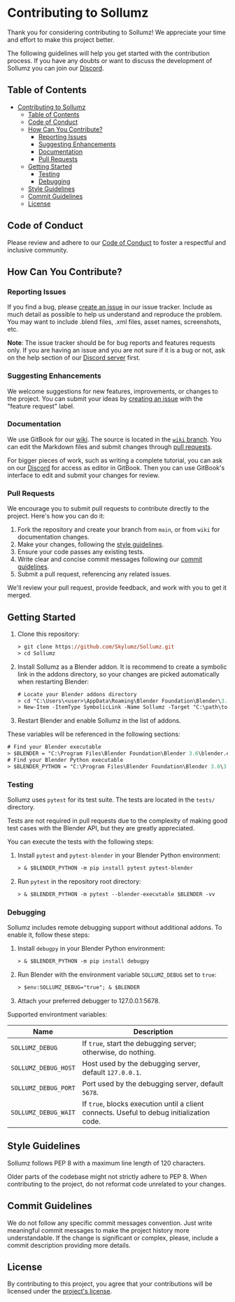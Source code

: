 # Contributing to Sollumz

Thank you for considering contributing to Sollumz! We appreciate your time and effort to make this project better.

The following guidelines will help you get started with the contribution process. If you have any doubts or want to discuss the development of Sollumz you can join our [Discord][discord_server].

## Table of Contents

- [Contributing to Sollumz](#contributing-to-sollumz)
  - [Table of Contents](#table-of-contents)
  - [Code of Conduct](#code-of-conduct)
  - [How Can You Contribute?](#how-can-you-contribute)
    - [Reporting Issues](#reporting-issues)
    - [Suggesting Enhancements](#suggesting-enhancements)
    - [Documentation](#documentation)
    - [Pull Requests](#pull-requests)
  - [Getting Started](#getting-started)
    - [Testing](#testing)
    - [Debugging](#debugging)
  - [Style Guidelines](#style-guidelines)
  - [Commit Guidelines](#commit-guidelines)
  - [License](#license)

## Code of Conduct

Please review and adhere to our [Code of Conduct](CODE_OF_CONDUCT.md) to foster a respectful and inclusive community.

## How Can You Contribute?

### Reporting Issues

If you find a bug, please [create an issue][issue_tracker] in our issue tracker. Include as much detail as possible to help us understand and reproduce the problem. You may want to include .blend files, .xml files, asset names, screenshots, etc.

**Note**: The issue tracker should be for bug reports and features requests only. If you are having an issue and you are not sure if it is a bug or not, ask on the help section of our [Discord server][discord_server] first.

### Suggesting Enhancements

We welcome suggestions for new features, improvements, or changes to the project. You can submit your ideas by [creating an issue][issue_tracker] with the "feature request" label.

### Documentation

We use GitBook for our [wiki][wiki]. The source is located in the [`wiki` branch][wiki_branch]. You can edit the Markdown files and submit changes through [pull requests](#pull-requests).

For bigger pieces of work, such as writing a complete tutorial, you can ask on our [Discord][discord_server] for access as editor in GitBook. Then you can use GitBook's interface to edit and submit your changes for review.

### Pull Requests

We encourage you to submit pull requests to contribute directly to the project. Here's how you can do it:

1. Fork the repository and create your branch from `main`, or from `wiki` for documentation changes.
2. Make your changes, following the [style guidelines](#style-guidelines).
3. Ensure your code passes any existing tests.
4. Write clear and concise commit messages following our [commit guidelines](#commit-guidelines).
5. Submit a pull request, referencing any related issues.

We'll review your pull request, provide feedback, and work with you to get it merged.

## Getting Started

1. Clone this repository:
   ```ps
   > git clone https://github.com/Skylumz/Sollumz.git
   > cd Sollumz
   ```
2. Install Sollumz as a Blender addon. It is recommend to create a symbolic link in the addons directory, so your changes are picked automatically when restarting Blender:
    ```ps
    # Locate your Blender addons directory
    > cd "C:\Users\<user>\AppData\Roaming\Blender Foundation\Blender\3.6\scripts\addons"
    > New-Item -ItemType SymbolicLink -Name Sollumz -Target "C:\path\to\sollumz\repo\"
    ```
3. Restart Blender and enable Sollumz in the list of addons.


These variables will be referenced in the following sections:
```ps
# Find your Blender executable
> $BLENDER = "C:\Program Files\Blender Foundation\Blender 3.6\blender.exe"
# Find your Blender Python executable
> $BLENDER_PYTHON = "C:\Program Files\Blender Foundation\Blender 3.6\3.6\python\bin\python.exe"
```

### Testing

Sollumz uses `pytest` for its test suite. The tests are located in the `tests/` directory.

Tests are not required in pull requests due to the complexity of making good test cases with the Blender API, but they are greatly appreciated.

You can execute the tests with the following steps:
1. Install `pytest` and `pytest-blender` in your Blender Python environment:
    ```ps
    > & $BLENDER_PYTHON -m pip install pytest pytest-blender
    ```
2. Run `pytest` in the repository root directory:
    ```ps
    > & $BLENDER_PYTHON -m pytest --blender-executable $BLENDER -vv
    ```

### Debugging

Sollumz includes remote debugging support without additional addons. To enable it, follow these steps:

1. Install `debugpy` in your Blender Python environment:
   ```ps
   > & $BLENDER_PYTHON -m pip install debugpy
   ```
2. Run Blender with the environment variable `SOLLUMZ_DEBUG` set to `true`:
   ```ps
   > $env:SOLLUMZ_DEBUG="true"; & $BLENDER
   ```
3. Attach your preferred debugger to 127.0.0.1:5678.

Supported environtment variables:

|  Name                | Description |
|----------------------|-------------|
| `SOLLUMZ_DEBUG`      | If `true`, start the debugging server; otherwise, do nothing. |
| `SOLLUMZ_DEBUG_HOST` | Host used by the debugging server, default `127.0.0.1`. |
| `SOLLUMZ_DEBUG_PORT` | Port used by the debugging server, default `5678`. |
| `SOLLUMZ_DEBUG_WAIT` | If `true`, blocks execution until a client connects. Useful to debug initialization code. |
 

## Style Guidelines

Sollumz follows PEP 8 with a maximum line length of 120 characters.

Older parts of the codebase might not strictly adhere to PEP 8. When contributing to the project, do not reformat code unrelated to your changes.

## Commit Guidelines

We do not follow any specific commit messages convention. Just write meaningful commit messages to make the project history more understandable. If the change is significant or complex, please, include a commit description providing more details.

## License

By contributing to this project, you agree that your contributions will be licensed under the [project's license](LICENSE).

[discord_server]: https://discord.gg/bZuWBWaQBg
[issue_tracker]: https://github.com/Skylumz/Sollumz/issues
[wiki]: https://sollumz.gitbook.io/sollumz-wiki/
[wiki_branch]: https://github.com/Skylumz/Sollumz/tree/wiki
